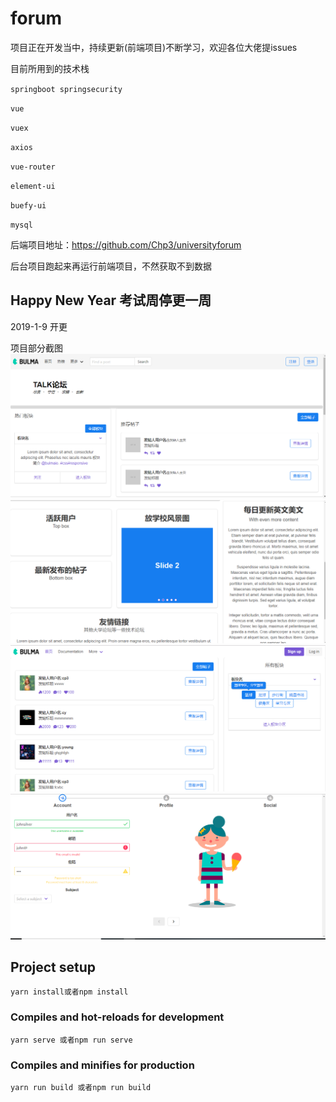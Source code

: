 # forum

项目正在开发当中，持续更新(前端项目)不断学习，欢迎各位大佬提issues

目前所用到的技术栈

`springboot springsecurity`

`vue`

`vuex`

`axios`

`vue-router`

`element-ui`

`buefy-ui`

`mysql` 

后端项目地址：https://github.com/Chp3/universityforum

后台项目跑起来再运行前端项目，不然获取不到数据

Happy New Year
考试周停更一周
---------------------------


2019-1-9
开更



项目部分截图
 ![image](src/assets/imgs/1.png)
 ![image](src/assets/imgs/2.png)
 ![image](src/assets/imgs/3.png)
 ![image](src/assets/imgs/4.png)

## Project setup
```
yarn install或者npm install
```

### Compiles and hot-reloads for development
```
yarn serve 或者npm run serve
```

### Compiles and minifies for production
```
yarn run build 或者npm run build
```


